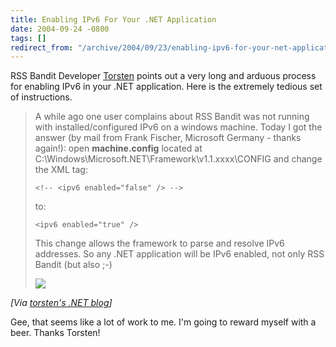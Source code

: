 ```yaml
---
title: Enabling IPv6 For Your .NET Application
date: 2004-09-24 -0800
tags: []
redirect_from: "/archive/2004/09/23/enabling-ipv6-for-your-net-application.aspx/"
---
```


RSS Bandit Developer [Torsten](http://www.rendelmann.info/blog/) points
out a very long and arduous process for enabling IPv6 in your .NET
application. Here is the extremely tedious set of instructions.

> A while ago one user complains about RSS Bandit was not running with
> installed/configured IPv6 on a windows machine. Today I got the answer
> (by mail from Frank Fischer, Microsoft Germany - thanks again!):
> open **machine.config** located at
> C:\\Windows\\Microsoft.NET\\Framework\\v1.1.xxxx\\CONFIG and change
> the XML tag:
>
> `<!-- <ipv6 enabled="false" /> -->`
>
> to:
>
> `<ipv6 enabled="true" />`
>
> This change allows the framework to parse and resolve IPv6 addresses.
> So any .NET application will be IPv6 enabled, not only RSS Bandit (but
> also ;-)
>
> ![](http://www.rendelmann.info/blog/aggbug.ashx?id=d4155df5-ab83-42b6-8abd-321e4ccf3324)

*[Via [torsten's .NET
blog](http://www.rendelmann.info/blog/PermaLink.aspx?guid=d4155df5-ab83-42b6-8abd-321e4ccf3324)]*

Gee, that seems like a lot of work to me. I'm going to reward myself
with a beer. Thanks Torsten!

